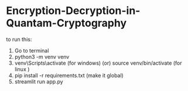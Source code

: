 # Encryption-Decryption-in-Quantam-Cryptography

to run this:
1) Go to terminal
2) python3 -m venv venv
3) venv\Scripts\activate (for windows) (or) source venv/bin/activate (for linux )
4) pip install -r requirements.txt (make it global)
5) streamlit run app.py
